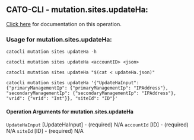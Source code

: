 
## CATO-CLI - mutation.sites.updateHa:
[Click here](https://api.catonetworks.com/documentation/#mutation-updateHa) for documentation on this operation.

### Usage for mutation.sites.updateHa:

`catocli mutation sites updateHa -h`

`catocli mutation sites updateHa <accountID> <json>`

`catocli mutation sites updateHa "$(cat < updateHa.json)"`

`catocli mutation sites updateHa '{"UpdateHaInput": {"primaryManagementIp": {"primaryManagementIp": "IPAddress"}, "secondaryManagementIp": {"secondaryManagementIp": "IPAddress"}, "vrid": {"vrid": "Int"}}, "siteId": "ID"}'`

#### Operation Arguments for mutation.sites.updateHa ####
`UpdateHaInput` [UpdateHaInput] - (required) N/A 
`accountId` [ID] - (required) N/A 
`siteId` [ID] - (required) N/A 
